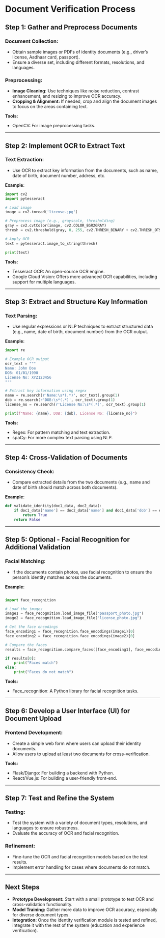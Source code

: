 # Document Verification Process

## Step 1: Gather and Preprocess Documents

### Document Collection:
- Obtain sample images or PDFs of identity documents (e.g., driver’s license, Aadhaar card, passport).
- Ensure a diverse set, including different formats, resolutions, and languages.

### Preprocessing:
- **Image Cleaning:** Use techniques like noise reduction, contrast enhancement, and resizing to improve OCR accuracy.
- **Cropping & Alignment:** If needed, crop and align the document images to focus on the areas containing text.

**Tools:**
- OpenCV: For image preprocessing tasks.

---

## Step 2: Implement OCR to Extract Text

### Text Extraction:
- Use OCR to extract key information from the documents, such as name, date of birth, document number, address, etc.

**Example:**

```python
import cv2
import pytesseract

# Load image
image = cv2.imread('license.jpg')

# Preprocess image (e.g., grayscale, thresholding)
gray = cv2.cvtColor(image, cv2.COLOR_BGR2GRAY)
thresh = cv2.threshold(gray, 0, 255, cv2.THRESH_BINARY + cv2.THRESH_OTSU)[1]

# Apply OCR
text = pytesseract.image_to_string(thresh)

print(text)
```

**Tools:**
- Tesseract OCR: An open-source OCR engine.
- Google Cloud Vision: Offers more advanced OCR capabilities, including support for multiple languages.

---

## Step 3: Extract and Structure Key Information

### Text Parsing:
- Use regular expressions or NLP techniques to extract structured data (e.g., name, date of birth, document number) from the OCR output.

**Example:**

```python
import re

# Example OCR output
ocr_text = """
Name: John Doe
DOB: 01/01/1990
License No: XYZ123456
"""

# Extract key information using regex
name = re.search(r'Name:\s*(.*)', ocr_text).group(1)
dob = re.search(r'DOB:\s*(.*)', ocr_text).group(1)
license_no = re.search(r'License No:\s*(.*)', ocr_text).group(1)

print(f"Name: {name}, DOB: {dob}, License No: {license_no}")

```


**Tools:**
- Regex: For pattern matching and text extraction.
- spaCy: For more complex text parsing using NLP.

---

## Step 4: Cross-Validation of Documents

### Consistency Check:
- Compare extracted details from the two documents (e.g., name and date of birth should match across both documents).

**Example:**

```python
def validate_identity(doc1_data, doc2_data):
    if doc1_data['name'] == doc2_data['name'] and doc1_data['dob'] == doc2_data['dob']:
        return True
    return False

```


---

## Step 5: Optional - Facial Recognition for Additional Validation

### Facial Matching:
- If the documents contain photos, use facial recognition to ensure the person’s identity matches across the documents.

**Example:**

```python

import face_recognition

# Load the images
image1 = face_recognition.load_image_file("passport_photo.jpg")
image2 = face_recognition.load_image_file("license_photo.jpg")

# Get the face encodings
face_encoding1 = face_recognition.face_encodings(image1)[0]
face_encoding2 = face_recognition.face_encodings(image2)[0]

# Compare the faces
results = face_recognition.compare_faces([face_encoding1], face_encoding2)

if results[0]:
    print("Faces match")
else:
    print("Faces do not match")

```


**Tools:**
- Face_recognition: A Python library for facial recognition tasks.

---

## Step 6: Develop a User Interface (UI) for Document Upload

### Frontend Development:
- Create a simple web form where users can upload their identity documents.
- Allow users to upload at least two documents for cross-verification.

**Tools:**
- Flask/Django: For building a backend with Python.
- React/Vue.js: For building a user-friendly front-end.

---

## Step 7: Test and Refine the System

### Testing:
- Test the system with a variety of document types, resolutions, and languages to ensure robustness.
- Evaluate the accuracy of OCR and facial recognition.

### Refinement:
- Fine-tune the OCR and facial recognition models based on the test results.
- Implement error handling for cases where documents do not match.

---

## Next Steps
- **Prototype Development:** Start with a small prototype to test OCR and cross-validation functionality.
- **Model Training:** Gather more data to improve OCR accuracy, especially for diverse document types.
- **Integration:** Once the identity verification module is tested and refined, integrate it with the rest of the system (education and experience verification).
